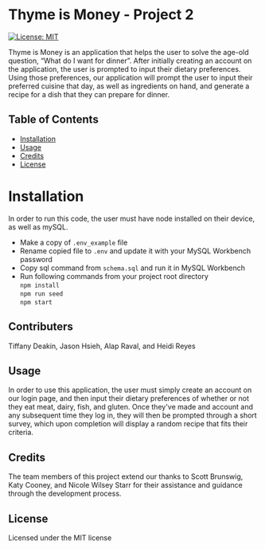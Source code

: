 # Thyme is Money - Project 2

[![License: MIT](https://img.shields.io/badge/License-MIT-yellow.svg)](https://opensource.org/licenses/MIT)

Thyme is Money is an application that helps the user to solve the age-old question, “What do I want for dinner”. After initially creating an account on the application, the user is prompted to input their dietary preferences. Using those preferences, our application will prompt the user to input their preferred cuisine that day, as well as ingredients on hand, and generate a recipe for a dish that they can prepare for dinner. 

## Table of Contents
  - [Installation](#installation)
  - [Usage](#usage)
  - [Credits](#credits)
  - [License](#license)

# Installation
  In order to run this code, the user must have node installed on their device, as well as mySQL.
* Make a copy of `.env_example` file
* Rename copied file to `.env` and update it with your MySQL Workbench password
* Copy sql command from `schema.sql` and run it in MySQL Workbench 
* Run following commands from your project root directory\
    ``npm install``\
    ``npm run seed``\
    ``npm start``

## Contributers
  Tiffany Deakin, Jason Hsieh, Alap Raval, and Heidi Reyes

## Usage
  In order to use this application, the user must simply create an account on our login page, and then input their dietary preferences of whether or not they eat meat, dairy, fish, and gluten. Once they've made and account and any subsequent time they log in, they will then be prompted through a short survey, which upon completion will display a random recipe that fits their criteria. 

## Credits
  The team members of this project extend our thanks to Scott Brunswig, Katy Cooney, and Nicole Wilsey Starr for their assistance and guidance through the development process. 

## License
  Licensed under the MIT license

<!-- TODO: INPUT SCREENSHOT HERE OF FINISHED PROJECT -->
<!-- ![thyme is money screenshot 1](./assets/images/beatwave-screen-1.png) -->